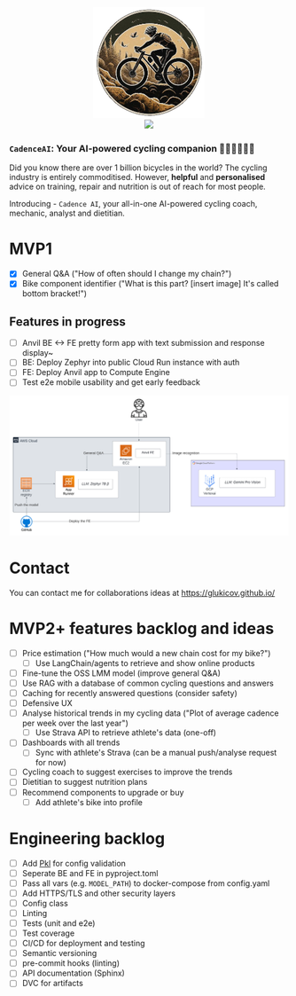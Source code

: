 <p align="center">
<img src="theme/assets/image.png" height="200">
<br>
<img src="https://img.shields.io/badge/Python-FFD43B?style=for-the-badge&logo=python&logoColor=blue">
</p>

### `CadenceAI`: Your AI-powered cycling companion 🚴🏻‍♀🤖️🚴‍♂
Did you know there are over 1 billion bicycles in the world? The cycling industry is entirely commoditised.
However, **helpful** and **personalised** advice on training, repair and nutrition is out of reach for most people. 

Introducing - `Cadence AI`, your all-in-one AI-powered cycling coach, mechanic, analyst and dietitian. 


# MVP1
- [x] General Q&A ("How of often should I change my chain?")
- [x] Bike component identifier ("What is this part? [insert image] It's called bottom bracket!")

## Features in progress
- [ ] Anvil BE <-> FE pretty form app with text submission and response display~ 
- [ ] BE: Deploy Zephyr into public Cloud Run instance with auth
- [ ] FE: Deploy Anvil app to Compute Engine 
- [ ] Test e2e mobile usability and get early feedback

<p align="center">
<img src="docs/img/mvp1.png">
</p>

# Contact 
You can contact me for collaborations ideas at https://glukicov.github.io/

# MVP2+ features backlog and ideas 
- [ ] Price estimation ("How much would a new chain cost for my bike?")
  - [ ] Use LangChain/agents to retrieve and show online products
- [ ] Fine-tune the OSS LMM model (improve general Q&A) 
- [ ] Use RAG with a database of common cycling questions and answers
- [ ] Caching for recently answered questions (consider safety)
- [ ] Defensive UX
- [ ] Analyse historical trends in my cycling data ("Plot of average cadence per week over the last year")
  - [ ] Use Strava API to retrieve athlete's data (one-off)
- [ ] Dashboards with all trends
  - [ ] Sync with athlete's Strava (can be a manual push/analyse request for now) 
- [ ] Cycling coach to suggest exercises to improve the trends
- [ ] Dietitian to suggest nutrition plans 
- [ ] Recommend components to upgrade or buy 
  - [ ] Add athlete's bike into profile    

# Engineering backlog
- [ ] Add [Pkl](https://pkl-lang.org/blog/introducing-pkl.html) for config validation
- [ ] Seperate BE and FE in pyproject.toml
- [ ] Pass all vars (e.g. `MODEL_PATH`) to docker-compose from config.yaml
- [ ] Add HTTPS/TLS and other security layers 
- [ ] Config class 
- [ ] Linting 
- [ ] Tests (unit and e2e)
- [ ] Test coverage 
- [ ] CI/CD for deployment and testing
- [ ] Semantic versioning 
- [ ] pre-commit hooks (linting)
- [ ] API documentation (Sphinx)
- [ ] DVC for artifacts 
